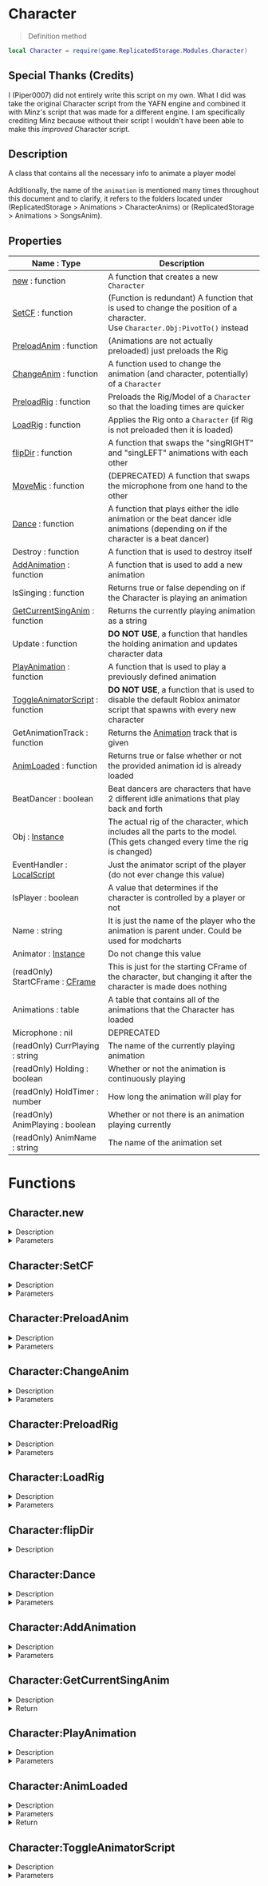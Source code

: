 # Character
> Definition method

```lua
local Character = require(game.ReplicatedStorage.Modules.Character)
```

## Special Thanks (Credits)
I (Piper0007) did not entirely write this script on my own. What I did was take the original Character script from the YAFN engine and combined it with Minz's script that was made for a different engine. I am specifically crediting Minz because without their script I wouldn't have been able to make this *improved* Character script.

## Description
A class that contains all the necessary info to animate a player model<br><br>
Additionally, the name of the `animation` is mentioned many times throughout this document and to clarify, it refers to the folders located under (ReplicatedStorage > Animations > CharacterAnims) or (ReplicatedStorage > Animations > SongsAnim).
## Properties
| Name : Type | Description |
|-------------|-------------|
| [new](#new) : function | A function that creates a new ``Character`` |
| [SetCF](#SetCF) : function | (Function is redundant) A function that is used to change the position of a character.<br>Use `Character.Obj:PivotTo()` instead |
| [PreloadAnim](#PreloadAnim) : function | (Animations are not actually preloaded) just preloads the Rig |
| [ChangeAnim](#ChangeAnim) : function | A function used to change the animation (and character, potentially) of a `Character` |
| [PreloadRig](#PreloadRig) : function | Preloads the Rig/Model of a `Character` so that the loading times are quicker |
| [LoadRig](#LoadRig) : function | Applies the Rig onto a `Character` (if Rig is not preloaded then it is loaded) |
| [flipDir](#flipDir) : function | A function that swaps the "singRIGHT" and "singLEFT" animations with each other |
| [MoveMic](#MoveMic) : function | (DEPRECATED) A function that swaps the microphone from one hand to the other |
| [Dance](#Dance) : function | A function that plays either the idle animation or the beat dancer idle animations (depending on if the character is a beat dancer) |
| Destroy : function | A function that is used to destroy itself |
| [AddAnimation](#AddAnimation) : function | A function that is used to add a new animation |
| IsSinging : function | Returns true or false depending on if the Character is playing an animation |
| [GetCurrentSingAnim](#GetCurrentSingAnim) : function | Returns the currently playing animation as a string |
| Update : function | __DO NOT USE__, a function that handles the holding animation and updates character data |
| [PlayAnimation](#PlayAnimation) : function | A function that is used to play a previously defined animation |
| [ToggleAnimatorScript](#ToggleAnimatorScript) : function | __DO NOT USE__, a function that is used to disable the default Roblox animator script that spawns with every new character |
| GetAnimationTrack : function | Returns the [Animation](https://create.roblox.com/docs/reference/engine/classes/Animation) track that is given |
| [AnimLoaded](#AnimLoaded) : function | Returns true or false whether or not the provided animation id is already loaded |
| BeatDancer : boolean | Beat dancers are characters that have 2 different idle animations that play back and forth |
| Obj : [Instance](https://create.roblox.com/docs/en-us/reference/engine/classes/Instance) | The actual rig of the character, which includes all the parts to the model. (This gets changed every time the rig is changed) |
| EventHandler : [LocalScript](https://create.roblox.com/docs/en-us/reference/engine/classes/LocalScript) | Just the animator script of the player (do not ever change this value) |
| IsPlayer : boolean | A value that determines if the character is controlled by a player or not |
| Name : string | It is just the name of the player who the animation is parent under. Could be used for modcharts |
| Animator : [Instance](https://create.roblox.com/docs/en-us/reference/engine/classes/Instance) | Do not change this value |
| (readOnly) StartCFrame : [CFrame](https://create.roblox.com/docs/en-us/reference/engine/datatypes/CFrame) | This is just for the starting CFrame of the character, but changing it after the character is made does nothing |
| Animations : table | A table that contains all of the animations that the Character has loaded |
| Microphone : nil | DEPRECATED |
| (readOnly) CurrPlaying : string | The name of the currently playing animation |
| (readOnly) Holding : boolean | Whether or not the animation is continuously playing |
| (readOnly) HoldTimer : number | How long the animation will play for |
| (readOnly) AnimPlaying : boolean | Whether or not there is an animation playing currently |
| (readOnly) AnimName : string | The name of the animation set |

# Functions

<a name="new"></a>
## Character.new
<details><summary>Description</summary>

A function that creates a new ``Character``
</details>
<details><summary>Parameters</summary>

> All parameters are listed in the order that they are defined

| Name : Type | Description |
|:------------|:-----------:|
| charName : string | This would be the name of the animation like "Dad" (not the name of the character |
| cf : [CFrame](https://create.roblox.com/docs/reference/engine/datatypes/CFrame) | The ``CFrame`` value for which the new ``Character`` will spawn |
| isPlayer : [Player](https://create.roblox.com/docs/reference/engine/classes/Player) | The ``Player`` that the character will spawn as (if no real player will control it then this value can be ``nil``) |
| animTable : table | |
| animName : string | |
| speedModifier : number | |
| humanoidDescription : [HumanoidDescription](https://create.roblox.com/docs/reference/engine/classes/HumanoidDescription) | |
| otherPlayer : [Player](https://create.roblox.com/docs/reference/engine/classes/Player) | |
</details>

<a name="SetCF"></a>
## Character:SetCF
<details><summary>Description</summary>

(Function is redundant) A function that is used to change the position of a character.<br>Use `Character.Obj:PivotTo(CFrame)` instead
</details>
<details><summary>Parameters</summary>

> All parameters are listed in the order that they are defined

| Name : Type | Description |
|:------------|:-----------:|
| cf : [CFrame](https://create.roblox.com/docs/reference/engine/datatypes/CFrame) | The position to set the character to |
</details>

<a name="PreloadAnim"></a>
## Character:PreloadAnim
<details><summary>Description</summary>

Just preloads the Rig (may be changed to preload animations as well in the future)
</details>
<details><summary>Parameters</summary>

> All parameters are listed in the order that they are defined

| Name : Type | Description |
|:------------|:-----------:|
| anim : string | The name of the animation to preload |
| speed : number | The speed of that the animation will be, default: 1 |
</details>

<a name="ChangeAnim"></a>
## Character:ChangeAnim
<details><summary>Description</summary>

A function used to change the animation (and character, potentially) of a `Character`
</details>
<details><summary>Parameters</summary>

> All parameters are listed in the order that they are defined

| Name : Type | Description |
|:------------|:-----------:|
| anim : string | The name of the animation |
| speed : number | The speed that the animation will play at, default: 1 |
</details>

<a name="PreloadRig"></a>
## Character:PreloadRig
<details><summary>Description</summary>

Preloads the Rig/Model of a `Character` so that the loading times are quicker.<br><br>
What it actually does is create the Rig and parent it under a WorldModel contained in `ServerStorage`.
</details>
<details><summary>Parameters</summary>

> All parameters are listed in the order that they are defined

| Name : Type | Description |
|:------------|:-----------:|
| animData : [Instance](https://create.roblox.com/docs/reference/engine/datatypes/Instance) | The actual instance (the folder) that contains the animations |
</details>

<a name="LoadRig"></a>
## Character:LoadRig
<details><summary>Description</summary>

Applies the Rig onto the `Character` (if the Rig is not preloaded then it is loaded)
</details>
<details><summary>Parameters</summary>

> All parameters are listed in the order that they are defined

| Name : Type | Description |
|:------------|:-----------:|
| anim : [Instance](https://create.roblox.com/docs/reference/engine/datatypes/Instance) | The folder of the animation to load |
</details>

<a name="flipDir"></a>
## Character:flipDir
<details><summary>Description</summary>

A function that swaps the "singRIGHT" and "singLEFT" animations with each other<br><br>
This is done automatically with "Dad" animations
</details>

<a name="Dance"></a>
## Character:Dance
<details><summary>Description</summary>

A function that plays either the idle animation or the beat dancer idle animations (depending on if the character is a beat dancer)<br><br>
This is done automatically by `GameHandler`
</details>
<details><summary>Parameters</summary>

> All parameters are listed in the order that they are defined

| Name : Type | Description |
|:------------|:-----------:|
| id : number/string | The animation id for the animation to play |
| speed : number | The speed that the animation will play at, default: 1 |
| looped : boolean | Whether or not the animation will continuously play |
| priority : [AnimationPriority](https://create.roblox.com/docs/reference/engine/enums/AnimationPriority) | (Optional) The priority of the track |
| preload : boolean | Whether or not the animation will not apply immediately, default: false |
</details>

<a name="AddAnimation"></a>
## Character:AddAnimation
<details><summary>Description</summary>

A function that is used to add a new animation
</details>
<details><summary>Parameters</summary>

> All parameters are listed in the order that they are defined

| Name : Type | Description |
|:------------|:-----------:|
| name : string | The name of the animation to add<br><br>Set of default animation names: "idle", "singDOWN", "singLEFT", "singRIGHT", "singUP" |
| id : number/string | The animation id for the animation to play |
| speed : number | The speed that the animation will play at, default: 1 |
| looped : boolean | Whether or not the animation will continuously play |
| priority : [AnimationPriority](https://create.roblox.com/docs/reference/engine/enums/AnimationPriority) | (Optional) The priority of the track |
| preload : boolean | (Optional) Whether or not the animation will not apply immediately, default: false |
</details>

<a name="GetCurrentSingAnim"></a>
## Character:GetCurrentSingAnim
<details><summary>Description</summary>

Returns the currently playing animation as a string
</details>
<details><summary>Return</summary>

> [AnimationTrack](https://create.roblox.com/docs/reference/engine/classes/AnimationTrack)<br>

Returns the animation track that is playing
</details>

<a name="PlayAnimation"></a>
## Character:PlayAnimation
<details><summary>Description</summary>

A function that is used to play a previously defined animation
</details>
<details><summary>Parameters</summary>

> All parameters are listed in the order that they are defined

| Name : Type | Description |
|:------------|:-----------:|
| name : string | The name of the animation to play |
| force : boolean | Whether or not the animation will play over a currently playing animation |
| looped : boolean | Whether or not the animation will continuously play |
</details>

<a name="AnimLoaded"></a>
## Character:AnimLoaded
<details><summary>Description</summary>

A function used to determine whether or not a specific animation is loaded for the `Character`
</details>
<details><summary>Parameters</summary>

> All parameters are listed in the order that they are defined

| Name : Type | Description |
|:------------|:-----------:|
| id : string | The content id (the string of numbers after "rbxassetid://") of the animation |
</details>
<details><summary>Return</summary>

> boolean

Returns `true` or `false` depending on if the animation is loaded for the `Character`
</details>

<a name="ToggleAnimatorScript"></a>
## Character:ToggleAnimatorScript
<details><summary>Description</summary>

__DO NOT USE__, a function that is used to disable the default Roblox animator script that spawns with every new character
</details>
<details><summary>Parameters</summary>

> All parameters are listed in the order that they are defined

| Name : Type | Description |
|:------------|:-----------:|
| bool : boolean | Whether or not to disable the script |
</details>
